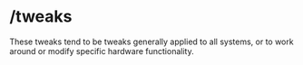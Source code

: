# /tweaks

These tweaks tend to be tweaks generally applied to all systems, or to work around or modify specific hardware functionality.
